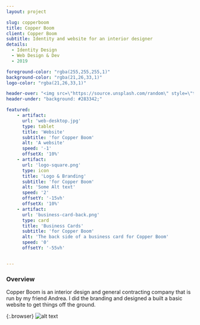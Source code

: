 ```yaml
---
layout: project

slug: copperboom
title: Copper Boom
client: Copper Boom
subtitle: Identity and website for an interior designer
details:
  - Identity Design
  - Web Design & Dev
  - 2019

foreground-color: "rgba(255,255,255,1)"
background-color: "rgba(21,26,33,1)"
logo-color: "rgba(21,26,33,1)"

header-over: "<img src=\"https://source.unsplash.com/random\" style=\"transform:rotate(6deg) scale(0.95); top:50%; box-shadow:10px 30px 60px rgba(0,0,0,0.6);border-radius:3.5%/4.1%; height:100%;\"/>"
header-under: "background: #283342;"

featured: 
    - artifact:
      url: 'web-desktop.jpg'
      type: tablet
      title: 'Website'
      subtitle: 'for Copper Boom'
      alt: 'A website'
      speed: '-1'
      offsetX: '10%'
    - artifact:
      url: 'logo-square.png'
      type: icon
      title: 'Logo & Branding'
      subtitle: 'for Copper Boom'
      alt: 'Some Alt text'
      speed: '2'
      offsetY: '-15vh'
      offsetX: '10%'
    - artifact: 
      url: 'business-card-back.png'
      type: card
      title: 'Business Cards'
      subtitle: 'for Copper Boom'
      alt: 'The back side of a business card for Copper Boom'
      speed: '0'
      offsetY: '-55vh'


---
```



<div class="grid-row">
    <div class="grid-row-label"><h3>Overview</h3></div>
    <div class="grid-row-copy">
        <p>Copper Boom is an interior design and general contracting company that is run by my friend Andrea. I did the branding and designed a built a basic website to get things off the ground.</p>
    </div>
</div>

{:.browser}
![alt text](/work/{{page.slug}}/web-desktop.jpg)
